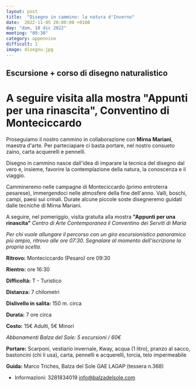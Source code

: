 ```yaml
---
layout: post
title:  "Disegno in cammino: la natura d'Inverno"
date:  2022-11-05 20:00:00 +0100
day: "dom, 18 dic 2022"
meeting: "09:30"
category: appennino 
difficult: 1
image: disegnu.jpg 
---
```


## Escursione + corso di disegno naturalistico
# A seguire visita alla mostra "Appunti per una rinascita", Conventino di Monteciccardo

Proseguiamo il nostro cammino in collaborazione con **Mirna Mariani**, maestra d'arte. Per parteciapare ci basta portare, nel nostro consueto zaino, carta acquerelli e pennelli.

Disegno in cammino nasce dall'idea di imparare la tecnica del disegno dal vero e, insieme, favorire la contemplazione della natura, la conoscenza e il viaggio.

Cammineremo nelle campagne di Monteciccardo (primo entroterra pesarese), immergendoci nelle atmosfere della fine dell'anno. Valli, boschi, campi, paesi sui crinali. Durate alcune piccole soste disegneremo guidati dalle tecniche di Mirna Mariani.

A seguire, nel pomeriggio, visita gratuita alla mostra **"Appunti per una rinascita"**
*Centro di Arte Contemporanea il Conventino dei Serviti di Maria*

*Per chi vuole allungare il percorso con un giro escursionistico panoramico più ampio, ritrovo alle ore 07:30. Segnalare al momento dell'iscrizione la propria scelta.*


**Ritrovo:** Monteciccardo (Pesaro) ore 09:30

**Rientro:** ore 16:30 

**Difficoltà:** T - Turistico

**Distanza:** 7 chilometri

**Dislivello in salita:** 150 m. circa

**Durata:** 7 ore circa

**Costo:** 15€ Adulti, 5€ Minori

*Abbonamenti Balza del Sole: 5 escursioni / 60€*

**Portare:** Scarponi, vestiario invernale, Kway, acqua (1 litro), pranzo al sacco, bastoncini (chi li usa), carta, pennelli e acquerelli, torcia, telo impermeabile

**Guida:** Marco Triches, Balza del Sole GAE LAGAP (tessera n.368)
+ Informazioni: 3281834019    info@balzadelsole.com

